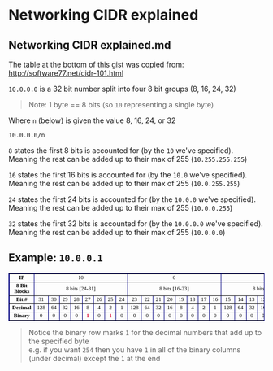 # Networking CIDR explained

## Networking CIDR explained.md

The table at the bottom of this gist was copied from: http://software77.net/cidr-101.html

`10.0.0.0` is a 32 bit number split into four 8 bit groups (8, 16, 24, 32)

> Note: 1 byte == 8 bits (so `10` representing a single byte)

Where `n` (below) is given the value 8, 16, 24, or 32

```
10.0.0.0/n
```

`8` states the first 8 bits is accounted for (by the `10` we've specified).  
Meaning the rest can be added up to their max of 255 (`10.255.255.255`)

`16` states the first 16 bits is accounted for (by the `10.0` we've specified).  
Meaning the rest can be added up to their max of 255 (`10.0.255.255`)

`24` states the first 24 bits is accounted for (by the `10.0.0` we've specified).  
Meaning the rest can be added up to their max of 255 (`10.0.0.255`)

`32` states the first 32 bits is accounted for (by the `10.0.0.0` we've specified).  
Meaning the rest can be added up to their max of 255 (`10.0.0.0`)

## Example: `10.0.0.1`

<table border="1" id="table10" bordercolor="#000080" style="text-align: center; font-family: Verdana; font-size: 8pt; color: #000000"><tbody><tr><td><b>IP</b></td><td colspan="8">10</td><td colspan="8">0</td><td colspan="8">0</td><td colspan="8">1</td></tr><tr><td><b>8 Bit Blocks</b></td><td colspan="8">8 bits [24-31]</td><td colspan="8">8 bits [16-23]</td><td colspan="8">8 bits [08-15]</td><td colspan="8">8 bits [00-07]</td></tr><tr>
						<td><b>Bit #</b></td>
						<td>31</td><td>30</td><td>29</td><td>28</td><td>27</td><td>26</td><td>25</td><td>24</td><td>23</td><td>22</td><td>21</td><td>20</td><td>19</td><td>18</td><td>17</td><td>16</td><td>15</td><td>14</td><td>13</td><td>12</td><td>11</td><td>10</td><td>09</td><td>08</td><td>07</td><td>06</td><td>05</td><td>04</td><td>03</td><td>02</td><td>01</td><td>00</td></tr><tr><td><b>Decimal </b></td><td>128</td><td>64</td><td>32</td>
				<td>16</td><td>8</td><td>4</td><td>2</td><td>1</td><td>128</td><td>64</td><td>32</td><td>16</td><td>8</td><td>4</td><td>2</td><td>1</td><td>128</td><td>64</td><td>32</td><td>16</td><td>8</td><td>4</td><td>2</td><td>1</td><td>128</td><td>64</td><td>32</td><td>16</td><td>8</td><td>4</td><td>2</td><td>1</td></tr><tr><td><b>Binary</b></td><td>0</td><td>0</td><td>0</td><td>0</td><td><b><font color="#DC143C">1</font></b></td><td>0</td><td><b><font color="#DC143C">1</font></b></td><td>0</td><td>0</td><td>0</td><td>0</td><td>0</td><td>0</td><td>0</td><td>0</td><td>0</td><td>0</td><td>0</td><td>0</td><td>0</td><td>0</td><td>0</td><td>0</td><td>0</td><td>0</td><td>0</td><td>0</td><td>0</td><td>0</td><td>0</td><td>0</td><td><b><font color="#DC143C">1</font></b></td></tr></tbody></table>
					
> Notice the binary row marks `1` for the decimal numbers that add up to the specified byte  
> e.g. if you want `254` then you have `1` in all of the binary columns (under decimal) except the `1` at the end

